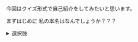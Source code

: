 今回はクイズ形式で自己紹介をしてみたいと思います。

まずはじめに
私の本名はなんでしょうか？？？

<details>
<summary>選択肢</summary>
1.小林りょうけい
2.林田りょうけい
3.林家りょうけい
4.玉林りょうけい
</details>
